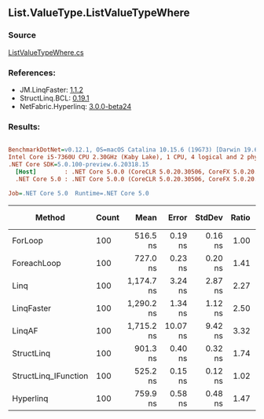 ﻿## List.ValueType.ListValueTypeWhere

### Source
[ListValueTypeWhere.cs](../LinqBenchmarks/List/ValueType/ListValueTypeWhere.cs)

### References:
- JM.LinqFaster: [1.1.2](https://www.nuget.org/packages/JM.LinqFaster/1.1.2)
- StructLinq.BCL: [0.19.1](https://www.nuget.org/packages/StructLinq.BCL/0.19.1)
- NetFabric.Hyperlinq: [3.0.0-beta24](https://www.nuget.org/packages/NetFabric.Hyperlinq/3.0.0-beta24)

### Results:
``` ini

BenchmarkDotNet=v0.12.1, OS=macOS Catalina 10.15.6 (19G73) [Darwin 19.6.0]
Intel Core i5-7360U CPU 2.30GHz (Kaby Lake), 1 CPU, 4 logical and 2 physical cores
.NET Core SDK=5.0.100-preview.6.20318.15
  [Host]        : .NET Core 5.0.0 (CoreCLR 5.0.20.30506, CoreFX 5.0.20.30506), X64 RyuJIT
  .NET Core 5.0 : .NET Core 5.0.0 (CoreCLR 5.0.20.30506, CoreFX 5.0.20.30506), X64 RyuJIT

Job=.NET Core 5.0  Runtime=.NET Core 5.0  

```
|               Method | Count |       Mean |    Error |  StdDev | Ratio | RatioSD |  Gen 0 | Gen 1 | Gen 2 | Allocated |
|--------------------- |------ |-----------:|---------:|--------:|------:|--------:|-------:|------:|------:|----------:|
|              ForLoop |   100 |   516.5 ns |  0.19 ns | 0.16 ns |  1.00 |    0.00 |      - |     - |     - |         - |
|          ForeachLoop |   100 |   727.0 ns |  0.23 ns | 0.20 ns |  1.41 |    0.00 |      - |     - |     - |         - |
|                 Linq |   100 | 1,174.7 ns |  3.24 ns | 2.87 ns |  2.27 |    0.01 | 0.0648 |     - |     - |     136 B |
|           LinqFaster |   100 | 1,290.2 ns |  1.34 ns | 1.12 ns |  2.50 |    0.00 | 2.4433 |     - |     - |    5112 B |
|               LinqAF |   100 | 1,715.2 ns | 10.07 ns | 9.42 ns |  3.32 |    0.02 |      - |     - |     - |         - |
|           StructLinq |   100 |   901.3 ns |  0.40 ns | 0.32 ns |  1.74 |    0.00 |      - |     - |     - |         - |
| StructLinq_IFunction |   100 |   525.2 ns |  0.15 ns | 0.12 ns |  1.02 |    0.00 |      - |     - |     - |         - |
|            Hyperlinq |   100 |   759.9 ns |  0.58 ns | 0.48 ns |  1.47 |    0.00 |      - |     - |     - |         - |
